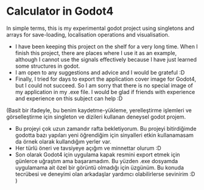 # Calculator in Godot4
 In simple terms, this is my experimental godot project using singletons and arrays for save-loading, localisation operations and visualisation.
* I have been keeping this project on the shelf for a very long time. When I finish this project, there are places where I use it as an example, although I cannot use the signals effectively because I have just learned some structures in godot. 
* I am open to any suggestions and advice and I would be grateful :D
* Finally, I tried for days to export the application cover image for Godot4, but I could not succeed. So I am sorry that there is no special image of my application in my .exe file. I would be glad if friends with experience and experience on this subject can help :D


(Basit bir ifadeyle, bu benim kaydetme-yükleme, yerelleştirme işlemleri ve görselleştirme için singleton ve dizileri kullanan deneysel godot projem.
* Bu projeyi çok uzun zamandır rafta bekletiyorum. Bu projeyi bitirdiğimde godotta bazı yapıları yeni öğrendiğim için sinyalleri etkin kullanamasam da örnek olarak kullandığım yerler var. 
* Her türlü öneri ve tavsiyeye açığım ve minnettar olurum :D
* Son olarak Godot4 için uygulama kapak resmini export etmek için günlerce uğraştım ama başaramadım. Bu yüzden .exe dosyamda uygulamama ait özel bir görüntü olmadığı için üzgünüm. Bu konuda tecrübesi ve deneyimi olan arkadaşlar yardımcı olabilirlerse sevinirim :D )
